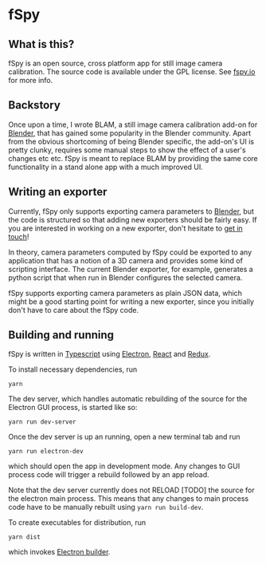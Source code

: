 # fSpy

## What is this?

fSpy is an open source, cross platform app for still image camera calibration. The source code is available under the GPL license. See [fspy.io](https://fspy.io) for more info.

## Backstory

Once upon a time, I wrote BLAM, a still image camera calibration add-on for [Blender](https://blender.org), that has gained some popularity in the Blender community. Apart from the obvious shortcoming of being Blender specific, the add-on's UI is pretty clunky, requires some manual steps to show the effect of a user's changes etc etc. fSpy is meant to replace BLAM by providing the same core functionality in a stand alone app with a much improved UI.

## Writing an exporter

Currently, fSpy only supports exporting camera parameters to [Blender](https://blender.org), but the code is structured so that adding new exporters should be fairly easy. If you are interested in working on a new exporter, don't hesitate to [get in touch](https://github.com/stuffmatic/fSpy/issues)!

In theory, camera parameters computed by fSpy could be exported to any application that has a notion of a 3D camera and provides some kind of scripting interface. The current Blender exporter, for example, generates a python script that when run in Blender configures the selected camera.

fSpy supports exporting camera parameters as plain JSON data, which might be a good starting point for writing a new exporter, since you initially don't have to care about the fSpy code.

## Building and running 

fSpy is written in [Typescript](https://www.typescriptlang.org) using [Electron](https://electronjs.org), [React](https://reactjs.org) and [Redux](https://redux.js.org).

To install necessary dependencies, run

```
yarn
```

The dev server, which handles automatic rebuilding of the source for the Electron GUI process, is started like so:

```
yarn run dev-server
```

Once the dev server is up an running, open a new terminal tab and run

```
yarn run electron-dev
```

which should open the app in development mode. Any changes to GUI process code will trigger a rebuild followed by an app reload.

Note that the dev server currently does not RELOAD [TODO] the source for the electron main process. This means that any changes to main process code have to be manually rebuilt using `yarn run build-dev`.

To create executables for distribution, run

```
yarn dist
```

which invokes [Electron builder](https://github.com/electron-userland/electron-builder).